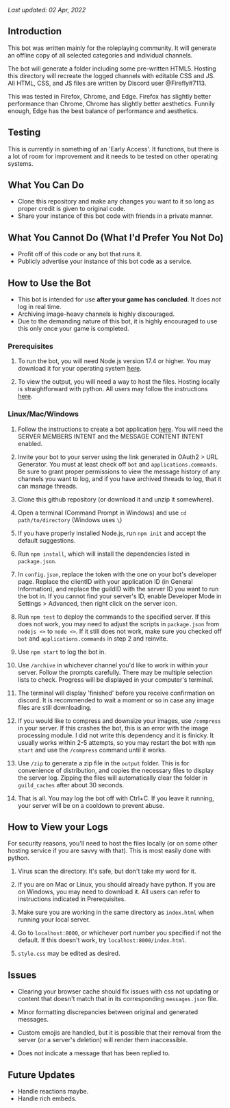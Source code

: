 *Last updated: 02 Apr, 2022*

## Introduction
This bot was written mainly for the roleplaying community. It will generate an offline copy of all selected categories and individual channels. 

The bot will generate a folder including some pre-written HTML5. Hosting this directory will recreate the logged channels with editable CSS and JS. All HTML, CSS, and JS files are written by Discord user @Firefly#7113.

This was tested in Firefox, Chrome, and Edge. Firefox has slightly better performance than Chrome, Chrome has slightly better aesthetics. Funnily enough, Edge has the best balance of performance and aesthetics.


## Testing
This is currently in something of an 'Early Access'. It functions, but there is a lot of room for improvement and it needs to be tested on other operating systems.


## What You Can Do
* Clone this repository and make any changes you want to it so long as proper credit is given to original code.
* Share your instance of this bot code with friends in a private manner.


## What You Cannot Do (What I'd Prefer You Not Do)
* Profit off of this code or any bot that runs it.
* Publicly advertise your instance of this bot code as a service.

## How to Use the Bot
* This bot is intended for use **after your game has concluded**. It does *not* log in real time.
* Archiving image-heavy channels is highly discouraged.
* Due to the demanding nature of this bot, it is highly encouraged to use this only once your game is completed.

### Prerequisites
1. To run the bot, you will need Node.js version 17.4 or higher. You may download it for your operating system [here](https://nodejs.org).

2. To view the output, you will need a way to host the files. Hosting locally is straightforward with python. All users may follow the instructions [here](https://developer.mozilla.org/en-US/docs/Learn/Common_questions/set_up_a_local_testing_server#running_a_simple_local_http_server).


### Linux/Mac/Windows
1. Follow the instructions to create a bot application [here](https://discordjs.guide/preparations/setting-up-a-bot-application.html). You will need the SERVER MEMBERS INTENT and the MESSAGE CONTENT INTENT enabled. 

2. Invite your bot to your server using the link generated in OAuth2 > URL Generator. You must at least check off `bot` and `applications.commands`. Be sure to grant proper permissions to view the message history of any channels you want to log, and if you have archived threads to log, that it can manage threads.

3. Clone this github repository (or download it and unzip it somewhere).

4. Open a terminal (Command Prompt in Windows) and use `cd path/to/directory` (Windows uses `\`)

5. If you have properly installed Node.js, run `npm init` and accept the default suggestions.

6. Run `npm install`, which will install the dependencies listed in `package.json`.

7. In `config.json`, replace the token with the one on your bot's developer page. Replace the clientID with your application ID (in General Information), and replace the guildID with the server ID you want to run the bot in. If you cannot find your server's ID, enable Developer Mode in Settings > Advanced, then right click on the server icon.

8. Run `npm test` to deploy the commands to the specified server. If this does not work, you may need to adjust the scripts in `package.json` from `nodejs <>` to `node <>`. If it still does not work, make sure you checked off `bot` and `applications.commands` in step 2 and reinvite.

9. Use `npm start` to log the bot in.

10. Use `/archive` in whichever channel you'd like to work in within your server. Follow the prompts carefully. There may be multiple selection lists to check. Progress will be displayed in your computer's terminal.

11. The terminal will display 'finished' before you receive confirmation on discord. It is recommended to wait a moment or so in case any image files are still downloading.

12. If you would like to compress and downsize your images, use `/compress` in your server. If this crashes the bot, this is an error with the image processing module. I did not write this dependency and it is finicky. It usually works within 2-5 attempts, so you may restart the bot with `npm start` and use the `/compress` command until it works.

13. Use `/zip` to generate a zip file in the `output` folder. This is for convenience of distribution, and copies the necessary files to display the server log. Zipping the files will automatically clear the folder in `guild_caches` after about 30 seconds.

14. That is all. You may log the bot off with Ctrl+C. If you leave it running, your server will be on a cooldown to prevent abuse.


## How to View your Logs
For security reasons, you'll need to host the files locally (or on some other hosting service if you are savvy with that). This is most easily done with python. 

1. Virus scan the directory. It's safe, but don't take my word for it.

2. If you are on Mac or Linux, you should already have python. If you are on Windows, you may need to download it. All users can refer to instructions indicated in Prerequisites.

3. Make sure you are working in the same directory as `index.html` when running your local server.

4. Go to `localhost:8000`, or whichever port number you specified if not the default. If this doesn't work, try `localhost:8000/index.html`.

5. `style.css` may be edited as desired.


## Issues
* Clearing your browser cache should fix issues with css not updating or content that doesn't match that in its corresponding `messages.json` file.

* Minor formatting discrepancies between original and generated messages.

* Custom emojis are handled, but it is possible that their removal from the server (or a server's deletion) will render them inaccessible.

* Does not indicate a message that has been replied to.


## Future Updates
* Handle reactions maybe.
* Handle rich embeds.